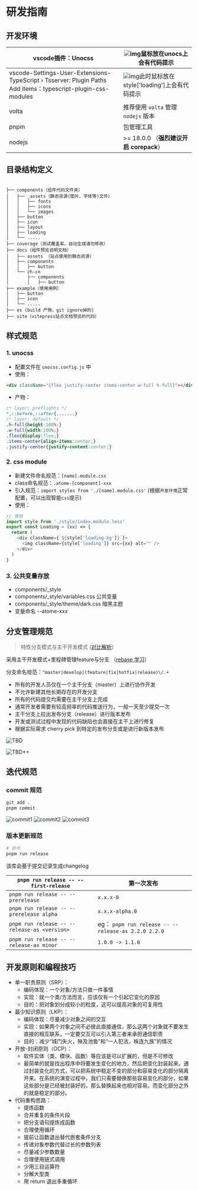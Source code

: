 # 研发指南

## 开发环境

| vscode插件：Unocss                                                                                           | ![img](/assets/images/unocss.png)鼠标放在unocs上会有代码提示                      |
| ------------------------------------------------------------------------------------------------------------ | --------------------------------------------------------------------------------- |
| vscode-Settings-User-Extensions-TypeScript › Tsserver: Plugin Paths Add items：typescript-plugin-css-modules | ![img](/assets//images//css_module.png)此时鼠标放在style['loading']上会有代码提示 |
| volta                                                                                                        | 推荐使用 `volta` 管理 `nodejs` 版本                                               |
| pnpm                                                                                                         | 包管理工具                                                                        |
| nodejs                                                                                                       | >= 18.0.0 （**强烈建议开启 corepack**）                                           |

## 目录结构定义

```

├── components（组件代码文件夹）
│   ├── _assets（静态资源(图片、字体等)文件）
│   │   ├── fonts
│   │   ├── icons
│   │   └── images
│   ├── button
│   ├── icon
│   ├── layout
│   ├── loading
│   └── .....
├── coverage（测试覆盖率，自动生成请勿修改）
├── docs（组件预览说明文档）
│   ├── assets （站点使用的静态资源）
│   ├── components
│   │   ├── button
│   └── zh-cn
│       ├── components
│       │   ├── button
├── example（使用用例）
│   ├── button
│   ├── icon
│   └── .....
├── es (build 产物，git ignore掉的)
├── site（vitepress站点文档预览的代码）
```

## 样式规范

### 1. unocss

- 配置文件在 `unocss.config.js` 中
- 使用：

```html
<div className="{flex justify-center items-center w-full h-full}"></div>
```

- 产物：

```css
/* layer: preflights */
*,::before,::after{.......}
/* layer: default */
.h-full{height:100%;}
.w-full{width:100%;}
.flex{display:flex;}
.items-center{align-items:center;}
.justify-center{justify-content:center;}
```

### 2. css module

- 新建文件命名规范：`[name].module.css`
- class命名规范：`.atome-[component]-xxx`
- 引入规范：`import styles from './[name].module.css'` (根据`开发环境`正常配置，可以出现智能`css`提示)
- 使用：

```js
// 使用
import style from './style/index.module.less'
export const Loading = (xx) => {
  return (
    <div className={`${style['loading-bg']}`}>
      <img className={style['loading']} src={xx} alt="" />
    </div>
  )
}
```

### 3. 公共变量存放

- components/\_style
- components/\_style/variables.css 公共变量
- components/\_style/theme/dark.css 暗黑主题
- 变量命名 --atome-xxx

## 分支管理规范

> 特性分支模式与主干开发模式 ([对比解析](https://juejin.cn/post/6967981728619544606))

采用主干开发模式+里程碑管理feature与分支 （[rebase 学习](https://juejin.cn/post/6969101234338791432)）

分支命名规范：`^master|develop|(feature|fix|hotfix|release)\/.+`

- 所有的开发人员仅在一个主干分支（master）上进行协作开发
- 不允许新建其他长期存在的开发分支
- 所有的代码提交均需要在主干分支上完成
- 通常开发者需要有较高频率的代码推送行为，一般一天至少提交一次
- 主干分支上拉出发布分支（release）进行版本发布
- 开发或测试过程中发现的代码缺陷也会直接在主干上进行修复
- 根据实际需求 cherry pick 到特定的发布分支或是进行新版本发布

![TBD](/assets/images/TBD.png)

![TBD++](/assets/images/TBD++.png)

## 迭代规范

### commit 规范

```bash
git add .
pnpm commit
```

![commit1](/assets/images/commit1.png)
![commit2](/assets/images/commit2.png)
![commit3](/assets/images/commit3.png)

### 版本更新规范

```bash
# 命令
pnpm run release
```

该库会基于提交记录生成changelog

| `pnpm run release -- --first-release`        | 第一次发布                                          |
| -------------------------------------------- | --------------------------------------------------- |
| `pnpm run release -- --prerelease`           | `x.x.x-0`                                           |
| `pnpm run release -- --prerelease alpha`     | `x.x.x-alpha.0`                                     |
| `pnpm run release -- --release-as <version>` | eg： `pnpm run release -- --release-as 2.2.0 2.2.0` |
| `pnpm run release -- --release-as minor`     | `1.0.0 -> 1.1.0`                                    |

## 开发原则和编程技巧

- 单一职责原则（SRP）：
  - 编码体现：一个对象/方法只做一件事情
  - 实现：就一个类/方法而言，应该仅有一个引起它变化的原因
  - 目的：把对象划分成较小的粒度，这可以提高对象的可复用性
- 最少知识原则（LKP）：
  - 编码体现：尽量减少对象之间的交互
  - 实现：如果两个对象之间不必彼此直接通信，那么这两个对象就不要发生直接的相互联系，一定要交互可以引入第三者来承担通信职责
  - 目的：减少“城门失火，殃及池鱼”和“一人犯法，株连九族”的情况
- 开放-封闭原则（OCP）：
  - 软件实体（类、模块、函数）等应该是可以扩展的，但是不可修改
  - 最简单的就是找出程序中将要发生变化的地方，然后把变化封装起来。通过封装变化的方式，可以把系统中稳定不变的部分和容易变化的部分隔离开来。在系统的演变过程中，我们只需要替换那些容易变化的部分，如果这些部分是已经被封装好的，那么替换起来也相对容易。而变化部分之外的就是稳定的部分。
- 代码重构思路：
  - 提炼函数
  - 合并重复的条件片段
  - 把分支语句提炼成函数
  - 合理使用循环
  - 提前让函数退出替代嵌套条件分支
  - 传递对象参数代替过长的参数列表
  - 尽量减少参数数量
  - 合理使用链式调用
  - 少用三目运算符
  - 分解大型类
  - 用 return 退出多重循环
